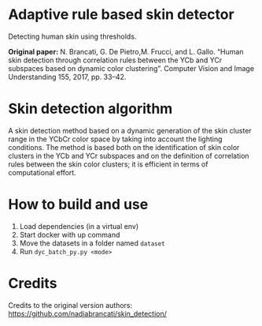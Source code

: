 
# Adaptive rule based skin detector
Detecting human skin using thresholds.  

**Original paper:** N. Brancati, G. De Pietro,M. Frucci, and L. Gallo. “Human skin detection through correlation rules between the YCb and YCr subspaces based on dynamic color clustering”. Computer Vision and Image Understanding 155, 2017, pp. 33–42.


# Skin detection algorithm

A skin detection method based on a dynamic generation of the skin cluster range in the YCbCr color space by taking into account the lighting conditions. The method is based both on the identification of skin color clusters in the YCb and YCr subspaces and on the definition of correlation rules between the skin color clusters; it is efficient in terms of computational effort.


# How to build and use
1. Load dependencies (in a virtual env)
1. Start docker with up command
1. Move the datasets in a folder named `dataset`
1. Run `dyc_batch_py.py <mode>`


# Credits

Credits to the original version authors: 
https://github.com/nadiabrancati/skin_detection/

